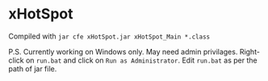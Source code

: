 # xHotSpot

Compiled with `jar cfe xHotSpot.jar xHotSpot_Main *.class`

P.S.  Currently working on Windows only. May need admin privilages. Right-click on `run.bat` and click on `Run as Administrator`.
      Edit `run.bat` as per the path of jar file.
